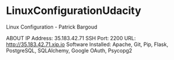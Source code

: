 # LinuxConfigurationUdacity

Linux Configuration - Patrick Bargoud

ABOUT
IP Address: 35.183.42.71
SSH Port: 2200
URL: http://35.183.42.71.xip.io
Software Installed: Apache, Git, Pip, Flask, PostgreSQL, SQLAlchemy, Google OAuth, Psycopg2


